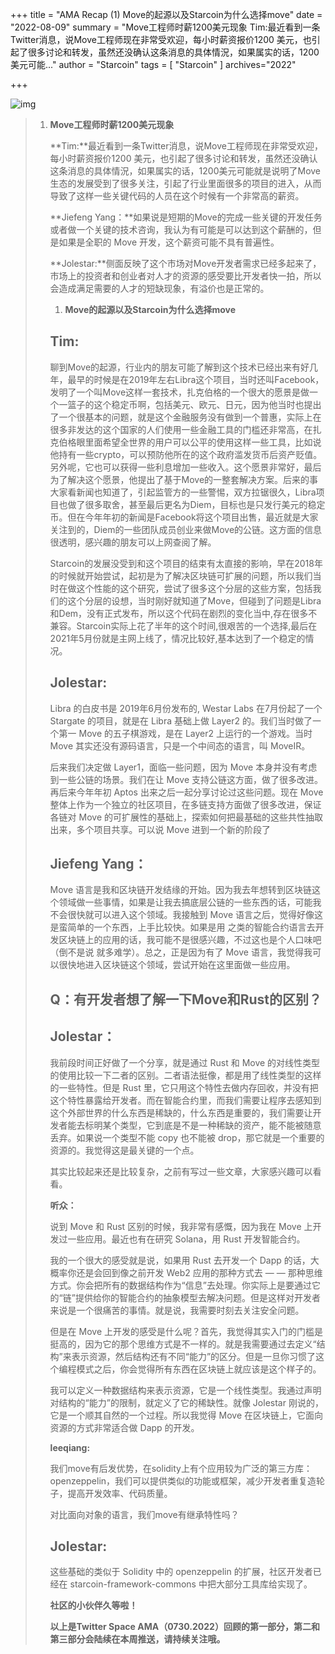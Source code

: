 +++
title = "AMA Recap (1) Move的起源以及Starcoin为什么选择move"
date = "2022-08-09"
summary = "Move工程师时薪1200美元现象 Tim:最近看到一条Twitter消息，说Move工程师现在非常受欢迎，每小时薪资报价1200 美元，也引起了很多讨论和转发，虽然还没确认这条消息的具体情況，如果属实的话，1200美元可能..."
author = "Starcoin"
tags = [
    "Starcoin"
]
archives="2022"

+++

![img](/images/hackathon/amar1.png)

> 1. **Move工程师时薪1200美元现象**
>
>    **Tim:**最近看到一条Twitter消息，说Move工程师现在非常受欢迎，每小时薪资报价1200 美元，也引起了很多讨论和转发，虽然还没确认这条消息的具体情況，如果属实的话，1200美元可能就是说明了Move生态的发展受到了很多关注，引起了行业里面很多的项目的进入，从而导致了这样一些关键代码的人员在这个时候有一个非常高的薪资。
>
>    **Jiefeng Yang：**如果说是短期的Move的完成一些关键的开发任务或者做一个关键的技术咨询，我认为有可能是可以达到这个薪酬的，但是如果是全职的 Move 开发，这个薪资可能不具有普遍性。
>
>    **Jolestar:**侧面反映了这个市场对Move开发者需求已经多起来了，市场上的投资者和创业者对人才的资源的感受要比开发者快一拍，所以会造成满足需要的人才的短缺现象，有溢价也是正常的。
>
>    1. **Move的起源以及Starcoin为什么选择move**
>
>    ## Tim:
>
>    聊到Move的起源，行业内的朋友可能了解到这个技术已经出来有好几年，最早的时候是在2019年左右Libra这个项目，当时还叫Facebook，发明了一个叫Move这样一套技术，扎克伯格的一个很大的愿景是做一个一篮子的这个稳定币啊，包括美元、欧元、日元，因为他当时也提出了一个很基本的问题，就是这个金融服务没有做到一个普惠，实际上在很多非发达的这个国家的人们使用一些金融工具的门槛还非常高，在扎克伯格眼里面希望全世界的用户可以公平的使用这样一些工具，比如说他持有一些crypto，可以预防他所在的这个政府滥发货币后资产贬值。另外呢，它也可以获得一些利息增加一些收入。这个愿景非常好，最后为了解决这个愿景，他提出了基于Move的一整套解决方案。后来的事大家看新闻也知道了，引起监管方的一些警惕，双方拉锯很久，Libra项目也做了很多取舍，甚至最后更名为Diem，目标也是只发行美元的稳定币。但在今年年初的新闻是Facebook将这个项目出售，最近就是大家关注到的，Diem的一些团队成员创业来做Move的公链。这方面的信息很透明，感兴趣的朋友可以上网查阅了解。
>
>    Starcoin的发展没受到和这个项目的结束有太直接的影响，早在2018年的时候就开始尝试，起初是为了解决区块链可扩展的问题，所以我们当时在做这个性能的这个研究，尝试了很多这个分层的这些方案，包括我们的这个分层的设想，当时刚好就知道了Move，但碰到了问题是Libra和Dem，没有正式发布，所以这个代码在剧烈的变化当中,存在很多不兼容。Starcoin实际上花了半年的这个时间,很艰苦的一个选择,最后在2021年5月份就是主网上线了，情况比较好,基本达到了一个稳定的情况。
>
>    ## Jolestar:
>
>    Libra 的白皮书是 2019年6月份发布的, Westar Labs 在7月份起了一个 Stargate 的项目，就是在 Libra 基础上做 Layer2 的。我们当时做了一个第一 Move 的五子棋游戏，是在 Layer2 上运行的一个游戏。当时 Move 其实还没有源码语言，只是一个中间态的语言，叫 MoveIR。
>
>    后来我们决定做 Layer1，面临一些问题，因为 Move 本身并没有考虑到一些公链的场景。我们在让 Move 支持公链这方面，做了很多改进。再后来今年年初 Aptos 出来之后一起分享讨论过这些问题。现在 Move 整体上作为一个独立的社区项目，在多链支持方面做了很多改进，保证各链对 Move 的可扩展性的基础上，探索如何把最基础的这些共性抽取出来，多个项目共享。可以说 Move 进到一个新的阶段了
>
>    ## Jiefeng Yang：
>
>    Move 语言是我和区块链开发结缘的开始。因为我去年想转到区块链这个领域做一些事情，如果是让我去搞底层公链的一些东西的话，可能我不会很快就可以进入这个领域。我接触到 Move 语言之后，觉得好像这是蛮简单的一个东西，上手比较快。如果是用 之类的智能合约语言去开发区块链上的应用的话，我可能不是很感兴趣，不过这也是个人口味吧（倒不是说 就多难学）。总之，正是因为有了 Move 语言，我觉得我可以很快地进入区块链这个领域，尝试开始在这里面做一些应用。
>
>    ## Q：有开发者想了解一下Move和Rust的区别？
>
>    ## Jolestar：
>
>    我前段时间正好做了一个分享，就是通过 Rust 和 Move 的对线性类型的使用比较一下二者的区别。二者语法挺像，都是用了线性类型的这样的一些特性。但是 Rust 里，它只用这个特性去做内存回收，并没有把这个特性暴露给开发者。而在智能合约里，而我们需要让程序去感知到这个外部世界的什么东西是稀缺的，什么东西是重要的，我们需要让开发者能去标明某个类型，它到底是不是一种稀缺的资产，能不能被随意丢弃。如果说一个类型不能 copy 也不能被 drop，那它就是一个重要的资源的。我觉得这是最关键的一个点。
>
>    其实比较起来还是比较复杂，之前有写过一些文章，大家感兴趣可以看看。
>
>    **听众：**
>
>    说到 Move 和 Rust 区别的时候，我非常有感慨，因为我在 Move 上开发过一些应用。最近也有在研究 Solana，用 Rust 开发智能合约。
>
>    我的一个很大的感受就是说，如果用 Rust 去开发一个 Dapp 的话，大概率你还是会回到像之前开发 Web2 应用的那种方式去 — — 那种思维方式。你会把所有的数据结构作为“信息”去处理。你实际上是要通过它的“链”提供给你的智能合约的抽象模型去解决问题。但是这样对开发者来说是一个很痛苦的事情。就是说，我需要时刻去关注安全问题。
>
>    但是在 Move 上开发的感受是什么呢？首先，我觉得其实入门的门槛是挺高的，因为它的那个思维方式是不一样的。就是我需要通过去定义“结构”来表示资源，然后结构还有不同“能力”的区分。但是一旦你习惯了这个编程模式之后，你会觉得所有东西在区块链上就应该是这个样子的。
>
>    我可以定义一种数据结构来表示资源，它是一个线性类型。我通过声明对结构的“能力”的限制，就定义了它的稀缺性。就像 Jolestar 刚说的，它是一个顺其自然的一个过程。所以我觉得 Move 在区块链上，它面向资源的方式非常适合做 Dapp 的开发。
>
>    **leeqiang:**
>
>    我们move有后发优势，在solidity上有个应用较为广泛的第三方库：openzeppelin，我们可以提供类似的功能或框架，减少开发者重复造轮子，提高开发效率、代码质量。
>
>    对比面向对象的语言，我们move有继承特性吗？
>
>    ## Jolestar:
>
>    这些基础的类似于 Solidity 中的 openzeppelin 的扩展，社区开发者已经在 starcoin-framework-commons 中把大部分工具库给实现了。
>
>    
>
>    **社区的小伙伴久等啦！**
>
>    **以上是Twitter Space AMA（0730.2022）回顾的第一部分，第二和第三部分会陆续在本周推送，请持续关注哦。**
